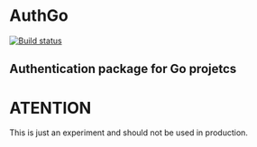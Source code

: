 # AuthGo
[![Build status](https://secure.travis-ci.org/nextbit/authgo.png)](https://secure.travis-ci.org/nextbit/authgo)

## Authentication package for Go projetcs


# ATENTION

This is just an experiment and should not be used in production.
